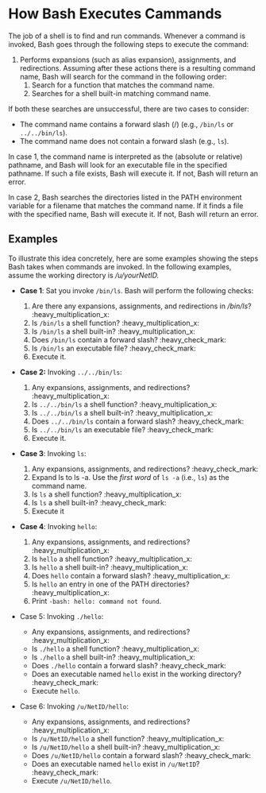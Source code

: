 # How Bash Executes Cammands

The job of a shell is to find and run commands. Whenever a command is invoked, Bash goes through the following steps to execute the command:

1. Performs expansions (such as alias expansion), assignments, and redirections. Assuming after these actions there is a resulting command name, Bash will search for the command in the following order:
   1. Search for a function that matches the command name.
   2. Searches for a shell built-in matching command name.&#x20;

If both these searches are unsuccessful, there are two cases to consider:

* The command name contains a forward slash (/) (e.g., `/bin/ls` or `../../bin/ls`).
* The command name does not contain a forward slash (e.g., `ls`).

In case 1, the command name is interpreted as the (absolute or relative) pathname, and Bash will look for an executable file in the specified pathname. If such a file exists, Bash will execute it. If not, Bash will return an error.

In case 2, Bash searches the directories listed in the PATH environment variable for a filename that matches the command name. If it finds a file with the specified name, Bash will execute it. If not, Bash will return an error.

## Examples

To illustrate this idea concretely, here are some examples showing the steps Bash takes when commands are invoked. In the following examples, assume the working directory is _/u/yourNetID._

* **Case 1**: Sat you invoke `/bin/ls`. Bash will perform the  following checks:
  1. Are there any expansions, assignments, and redirections in _/bin/ls_? :heavy\_multiplication\_x:
  2. Is `/bin/ls` a shell function? :heavy\_multiplication\_x:
  3. Is `/bin/ls` a shell built-in?  :heavy\_multiplication\_x:
  4. Does `/bin/ls` contain a forward slash? :heavy\_check\_mark:
  5. Is `/bin/ls` an executable file?  :heavy\_check\_mark:
  6. Execute it.
* **Case 2:** Invoking `../../bin/ls`:&#x20;
  1. Any expansions, assignments, and redirections? :heavy\_multiplication\_x:
  2. Is `../../bin/ls` a shell function? :heavy\_multiplication\_x:
  3. Is `../../bin/ls` a shell built-in?  :heavy\_multiplication\_x:
  4. Does `../../bin/ls` contain a forward slash? :heavy\_check\_mark:
  5. Is `../../bin/ls` an executable file?  :heavy\_check\_mark:
  6. Execute it.
* **Case 3**: Invoking `ls`:&#x20;
  1. Any expansions, assignments, and redirections? :heavy\_check\_mark:&#x20;
  2. Expand ls to ls -a. Use the _first word_ of `ls -a` (i.e., `ls`) as the command name.
  3. Is `ls` a shell function? :heavy\_multiplication\_x:
  4. Is `ls` a shell built-in?  :heavy\_check\_mark:
  5. Execute it
*   **Case 4**: Invoking `hello`:

    1. Any expansions, assignments, and redirections? :heavy\_multiplication\_x:
    2. Is `hello` a shell function? :heavy\_multiplication\_x:
    3. Is `hello` a shell built-in?  :heavy\_multiplication\_x:
    4. Does `hello` contain a forward slash? :heavy\_multiplication\_x:
    5. Is `hello` an entry in one of the PATH directories? :heavy\_multiplication\_x:
    6. Print `-bash: hello: command not found`.


* Case 5: Invoking `./hello`:
  * Any expansions, assignments, and redirections? :heavy\_multiplication\_x:
  * Is `./hello` a shell function? :heavy\_multiplication\_x:
  * Is `./hello` a shell built-in?  :heavy\_multiplication\_x:
  * Does `./hello` contain a forward slash? :heavy\_check\_mark:
  * Does an executable named `hello` exist in the working directory? :heavy\_check\_mark:
  * Execute `hello`.
* Case 6: Invoking `/u/NetID/hello`:
  * Any expansions, assignments, and redirections? :heavy\_multiplication\_x:
  * Is `/u/NetID/hello` a shell function? :heavy\_multiplication\_x:
  * Is `/u/NetID/hello` a shell built-in?  :heavy\_multiplication\_x:
  * Does `/u/NetID/hello` contain a forward slash? :heavy\_check\_mark:
  * Does an executable named `hello` exist in `/u/NetID`? :heavy\_check\_mark:
  * Execute `/u/NetID/hello`.

